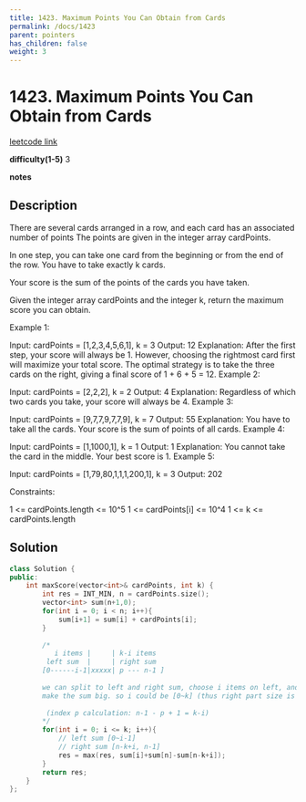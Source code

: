 ```yaml
---
title: 1423. Maximum Points You Can Obtain from Cards
permalink: /docs/1423
parent: pointers
has_children: false
weight: 3
---
```

# 1423. Maximum Points You Can Obtain from Cards
[leetcode link](https://leetcode.com/problems/maximum-points-you-can-obtain-from-cards/)

**difficulty(1-5)** 
3

**notes**   


## Description
There are several cards arranged in a row, and each card has an associated number of points The points are given in the integer array cardPoints.

In one step, you can take one card from the beginning or from the end of the row. You have to take exactly k cards.

Your score is the sum of the points of the cards you have taken.

Given the integer array cardPoints and the integer k, return the maximum score you can obtain.

 

Example 1:

Input: cardPoints = [1,2,3,4,5,6,1], k = 3
Output: 12
Explanation: After the first step, your score will always be 1. However, choosing the rightmost card first will maximize your total score. The optimal strategy is to take the three cards on the right, giving a final score of 1 + 6 + 5 = 12.
Example 2:

Input: cardPoints = [2,2,2], k = 2
Output: 4
Explanation: Regardless of which two cards you take, your score will always be 4.
Example 3:

Input: cardPoints = [9,7,7,9,7,7,9], k = 7
Output: 55
Explanation: You have to take all the cards. Your score is the sum of points of all cards.
Example 4:

Input: cardPoints = [1,1000,1], k = 1
Output: 1
Explanation: You cannot take the card in the middle. Your best score is 1. 
Example 5:

Input: cardPoints = [1,79,80,1,1,1,200,1], k = 3
Output: 202
 

Constraints:

1 <= cardPoints.length <= 10^5
1 <= cardPoints[i] <= 10^4
1 <= k <= cardPoints.length

## Solution
```c++
class Solution {
public:
    int maxScore(vector<int>& cardPoints, int k) {
        int res = INT_MIN, n = cardPoints.size();
        vector<int> sum(n+1,0);
        for(int i = 0; i < n; i++){
            sum[i+1] = sum[i] + cardPoints[i];
        }
        
        /*
           i items |     | k-i items
         left sum  |     | right sum
        [0------i-1|xxxxx| p --- n-1 ]
    
        we can split to left and right sum, choose i items on left, and (k-i) items on right.
        make the sum big. so i could be [0~k] (thus right part size is [k~0])
         
         (index p calculation: n-1 - p + 1 = k-i)
        */
        for(int i = 0; i <= k; i++){
            // left sum [0~i-1] 
            // right sum [n-k+i, n-1]
            res = max(res, sum[i]+sum[n]-sum[n-k+i]);
        }
        return res;
    }
};
```

<!-- 
Default label
{: .label }

Blue label
{: .label .label-blue }

Stable
{: .label .label-green }

New release
{: .label .label-purple }

Coming soon
{: .label .label-yellow }

Deprecated
{: .label .label-red } -->
